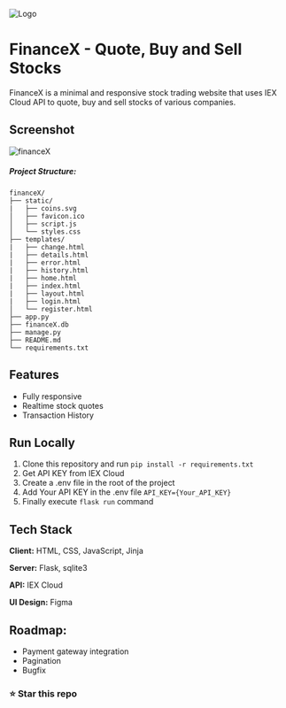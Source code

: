 
![Logo](https://user-images.githubusercontent.com/66861616/151652382-b8b88b58-3208-4d3e-9285-21ad46f00cf1.png)

# FinanceX - Quote, Buy and Sell Stocks

FinanceX is a minimal and responsive stock trading website that uses IEX Cloud API to quote, buy and sell stocks of various companies.

## Screenshot

![financeX](https://user-images.githubusercontent.com/66861616/150557091-ce16d0e4-bda9-43ba-b3d8-18f4848cbbd8.png)

##### Project Structure:
    financeX/
    ├── static/
    |   ├── coins.svg
    │   ├── favicon.ico
    │   ├── script.js
    │   └── styles.css
    ├── templates/
    |   ├── change.html
    |   ├── details.html
    |   ├── error.html
    |   ├── history.html
    |   ├── home.html
    |   ├── index.html
    |   ├── layout.html
    |   ├── login.html
    │   └── register.html
    ├── app.py
    ├── financeX.db
    ├── manage.py
    ├── README.md
    └── requirements.txt
    
## Features

- Fully responsive
- Realtime stock quotes
- Transaction History

## Run Locally
1. Clone this repository and run `pip install -r requirements.txt`
2. Get API KEY from IEX Cloud
3. Create a .env file in the root of the project
4. Add Your API KEY in the .env file `API_KEY={Your_API_KEY}`
5. Finally execute `flask run` command

## Tech Stack

**Client:** HTML, CSS, JavaScript, Jinja

**Server:** Flask, sqlite3

**API:** IEX Cloud

**UI Design:** Figma

## Roadmap:
- Payment gateway integration
- Pagination
- Bugfix

### ⭐ Star this repo
